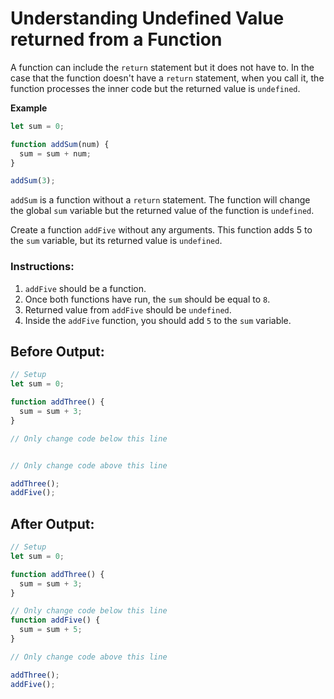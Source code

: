 # Understanding Undefined Value returned from a Function

A function can include the `return` statement but it does not have to. In the case that the function doesn't have a `return` statement, when you call it, the function processes the inner code but the returned value is `undefined`.

**Example**
```javascript
let sum = 0;

function addSum(num) {
  sum = sum + num;
}

addSum(3);
```

`addSum` is a function without a `return` statement. The function will change the global `sum` variable but the returned value of the function is `undefined`.

Create a function `addFive` without any arguments. This function adds 5 to the `sum` variable, but its returned value is `undefined`.

### Instructions:
1. `addFive` should be a function.
2. Once both functions have run, the `sum` should be equal to `8`.
3. Returned value from `addFive` should be `undefined`.
4. Inside the `addFive` function, you should add `5` to the `sum` variable.

## Before Output:
```javascript
// Setup
let sum = 0;

function addThree() {
  sum = sum + 3;
}

// Only change code below this line


// Only change code above this line

addThree();
addFive();
```

## After Output:
```javascript
// Setup
let sum = 0;

function addThree() {
  sum = sum + 3;
}

// Only change code below this line
function addFive() {
  sum = sum + 5;
}

// Only change code above this line

addThree();
addFive();
```